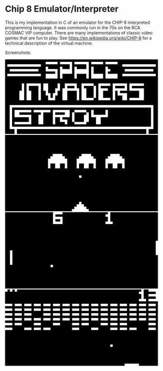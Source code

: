 # Chip 8 Emulator/Interpreter
This is my implementation in C of an emulator for the CHIP-8 interpreted programming language. It was commonly run in the 70s on the RCA COSMAC VIP computer. There are many implementations of classic video games that are fun to play. See https://en.wikipedia.org/wiki/CHIP-8 for a technical description of the virtual machine.

Screenshots:

![alt tag](https://github.com/sjaoudi/chip8/blob/master/screenshots/invaders.png)
![alt tag](https://github.com/sjaoudi/chip8/blob/master/screenshots/invaders2.png)
![alt tag](https://github.com/sjaoudi/chip8/blob/master/screenshots/pong.png)
![alt tag](https://github.com/sjaoudi/chip8/blob/master/screenshots/brix.png)
